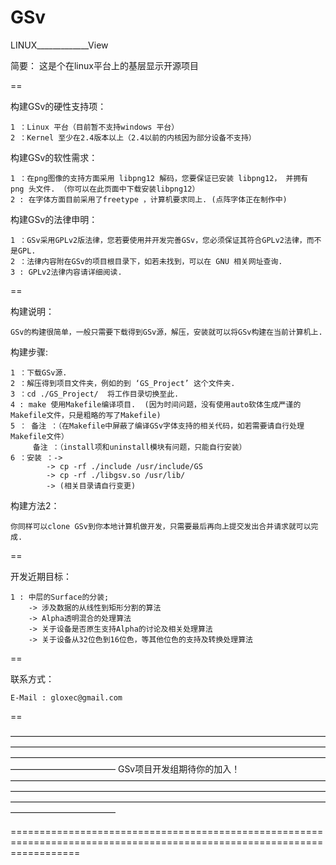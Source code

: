 GSv
===

LINUX_____________View

简要：
		这是个在linux平台上的基层显示开源项目

==

构建GSv的硬性支持项：
	
	1 ：Linux 平台（目前暂不支持windows 平台）
	2 ：Kernel 至少在2.4版本以上（2.4以前的内核因为部分设备不支持）

构建GSv的软性需求：
	
	1 ：在png图像的支持方面采用 libpng12 解码，您要保证已安装 libpng12， 并拥有 png 头文件. （你可以在此页面中下载安装libpng12）
	2 : 在字体方面目前采用了freetype ，计算机要求同上. (点阵字体正在制作中)
	
构建GSv的法律申明：

	1 ：GSv采用GPLv2版法律，您若要使用并开发完善GSv，您必须保证其符合GPLv2法律，而不是GPL.
	2 ：法律内容附在GSv的项目根目录下，如若未找到，可以在 GNU 相关网址查询.
	3 : GPLv2法律内容请详细阅读.

==

构建说明：

	GSv的构建很简单，一般只需要下载得到GSv源，解压，安装就可以将GSv构建在当前计算机上.
	
构建步骤:

	1 ：下载GSv源.
	2 ：解压得到项目文件夹，例如的到 ‘GS_Project’ 这个文件夹.
	3 ：cd ./GS_Project/  将工作目录切换至此.
	4 : make 使用Makefile编译项目.  (因为时间问题，没有使用auto软体生成严谨的Makefile文件，只是粗略的写了Makefile)
	5 ： 备注 ：（在Makefile中屏蔽了编译GSv字体支持的相关代码，如若需要请自行处理Makefile文件）
		 备注 ：（install项和uninstall模块有问题，只能自行安装）
	6 ：安装 ：->
			-> cp -rf ./include /usr/include/GS
			-> cp -rf ./libgsv.so /usr/lib/
			-> (相关目录请自行变更)

构建方法2：
	
	你同样可以clone GSv到你本地计算机做开发，只需要最后再向上提交发出合并请求就可以完成.

==

开发近期目标：
	
	1 : 中层的Surface的分装;
		-> 涉及数据的从线性到矩形分割的算法
		-> Alpha透明混合的处理算法
		-> 关于设备是否原生支持Alpha的讨论及相关处理算法
		-> 关于设备从32位色到16位色，等其他位色的支持及转换处理算法
		
==

联系方式：
	
	E-Mail : gloxec@gmail.com

==

————————————————————————————————————————————————————————————————————————————————————————————————————————————————————————
                                               GSv项目开发组期待你的加入！
————————————————————————————————————————————————————————————————————————————————————————————————————————————————————————




========================================================================================================================
